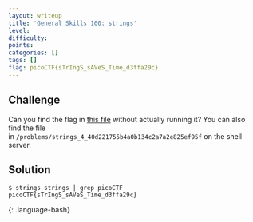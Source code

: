 ```yaml
---
layout: writeup
title: 'General Skills 100: strings'
level: 
difficulty: 
points: 
categories: []
tags: []
flag: picoCTF{sTrIngS_sAVeS_Time_d3ffa29c}
---
```

## Challenge

Can you find the flag in [this file](writeupfiles/strings) without
actually running it? You can also find the file  
in `/problems/strings_4_40d221755b4a0b134c2a7a2e825ef95f` on the shell
server.

## Solution

    $ strings strings | grep picoCTF
    picoCTF{sTrIngS_sAVeS_Time_d3ffa29c}
{: .language-bash}


